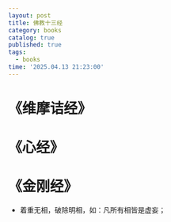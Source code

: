 ```yaml
---
layout: post
title: 佛教十三经
category: books
catalog: true
published: true 
tags:
  - books
time: '2025.04.13 21:23:00'
---
```


# 《维摩诘经》

# 《心经》

# 《金刚经》
- 着重无相，破除明相，如：凡所有相皆是虚妄；
